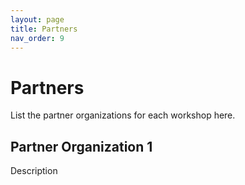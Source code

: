```yaml
---
layout: page
title: Partners
nav_order: 9
---
```


# Partners
List the partner organizations for each workshop here.

## Partner Organization 1
Description
